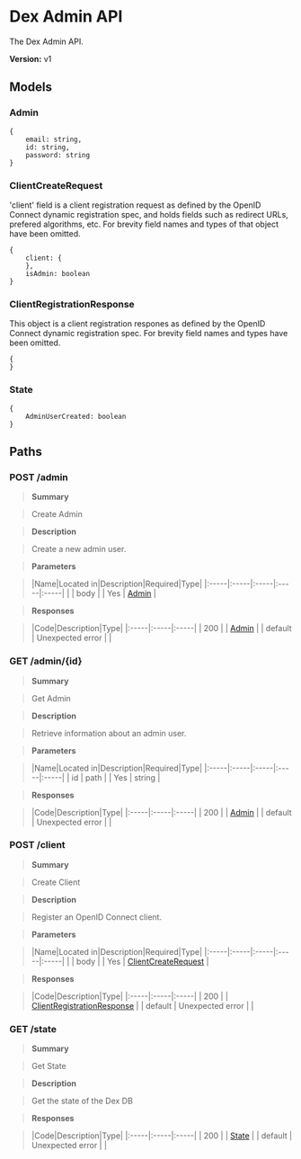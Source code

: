 
# Dex Admin API

The Dex Admin API.

__Version:__ v1

## Models


### Admin



```
{
    email: string,
    id: string,
    password: string
}
```

### ClientCreateRequest

'client' field is a client registration request as defined by the OpenID Connect dynamic registration spec, and holds fields such as redirect URLs, prefered algorithms, etc. For brevity field names and types of that object have been omitted.

```
{
    client: {
    },
    isAdmin: boolean
}
```

### ClientRegistrationResponse

This object is a client registration respones as defined by the OpenID Connect dynamic registration spec. For brevity field names and types have been omitted.

```
{
}
```

### State



```
{
    AdminUserCreated: boolean
}
```


## Paths


### POST /admin

> __Summary__

> Create Admin

> __Description__

> Create a new admin user.


> __Parameters__

> |Name|Located in|Description|Required|Type|
|:-----|:-----|:-----|:-----|:-----|
|  | body |  | Yes | [Admin](#admin) |


> __Responses__

> |Code|Description|Type|
|:-----|:-----|:-----|
| 200 |  | [Admin](#admin) |
| default | Unexpected error |  |


### GET /admin/{id}

> __Summary__

> Get Admin

> __Description__

> Retrieve information about an admin user.


> __Parameters__

> |Name|Located in|Description|Required|Type|
|:-----|:-----|:-----|:-----|:-----|
| id | path |  | Yes | string |


> __Responses__

> |Code|Description|Type|
|:-----|:-----|:-----|
| 200 |  | [Admin](#admin) |
| default | Unexpected error |  |


### POST /client

> __Summary__

> Create Client

> __Description__

> Register an OpenID Connect client.


> __Parameters__

> |Name|Located in|Description|Required|Type|
|:-----|:-----|:-----|:-----|:-----|
|  | body |  | Yes | [ClientCreateRequest](#clientcreaterequest) |


> __Responses__

> |Code|Description|Type|
|:-----|:-----|:-----|
| 200 |  | [ClientRegistrationResponse](#clientregistrationresponse) |
| default | Unexpected error |  |


### GET /state

> __Summary__

> Get State

> __Description__

> Get the state of the Dex DB


> __Responses__

> |Code|Description|Type|
|:-----|:-----|:-----|
| 200 |  | [State](#state) |
| default | Unexpected error |  |


